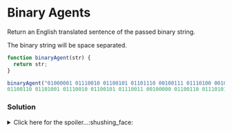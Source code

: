 # Binary Agents

Return an English translated sentence of the passed binary string.

The binary string will be space separated.

```javascript
function binaryAgent(str) {
  return str;
}

binaryAgent("01000001 01110010 01100101 01101110 00100111 01110100 00100000 01100010 01101111 01101110
01100110 01101001 01110010 01100101 01110011 00100000 01100110 01110101 01101110 00100001 00111111");
```

### Solution

<details>
  <summary>Click here for the spoiler...:shushing_face:</summary>
  
  
```javascript
function binaryAgent(str) {
  let chars = str.split(" ").map((item) => String.fromCharCode(parseInt(item,2)));
  return chars.join("");
}

binaryAgent("01000001 01110010 01100101 01101110 00100111 01110100 00100000 01100010 01101111 01101110 
01100110 01101001 01110010 01100101 01110011 00100000 01100110 01110101 01101110 00100001 00111111"); // returns Aren't bonfires fun!?
```
  </details>
